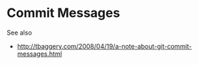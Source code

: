 
# Commit Messages

See also 

- http://tbaggery.com/2008/04/19/a-note-about-git-commit-messages.html